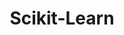 ---
layout: toctree
title: Scikit-Learn
permalink: /blog/coding/python/frameworks/ml-dl-ds/sklearn/
parent: /blog/coding/python/frameworks/ml-dl-ds/

previewchild: true
enumerategrandchild: true
previewgrandchild: true
---